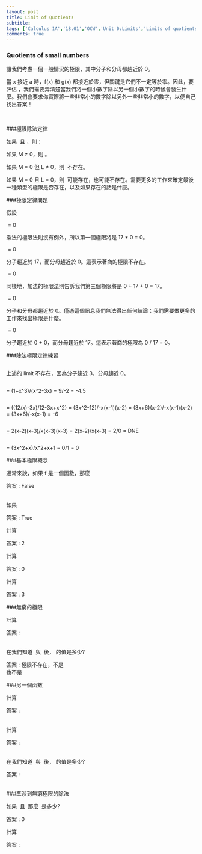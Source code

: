 ```yaml
---
layout: post
title: Limit of Quotients
subtitle: 
tags: ['Calculus 1A','18.01','OCW','Unit 0:Limits','Limits of quotients']
comments: true
---
```


### Quotients of small numbers

讓我們考慮一個一般情況的極限<img src="{{ 'assets/img/quotients/quotients-1.png' | relative_url }}" alt="" />，其中分子和分母都趨近於 0。

當 x 接近 a 時，f(x) 和 g(x) 都接近於零，但關鍵是它們不一定等於零。因此，要評估 <img src="{{ 'assets/img/quotients/quotients-1.png' | relative_url }}" alt="" />，我們需要弄清楚當我們將一個小數字除以另一個小數字的時候會發生什麼。我們會要求你實際將一些非常小的數字除以另外一些非常小的數字，以便自己找出答案！

<br/>

###極限除法定律

如果 <img src="{{ 'assets/img/quotients/6-1.png' | relative_url }}" alt="" /> 且 <img src="{{ 'assets/img/quotients/6-2.png' | relative_url }}" alt="" />，則：

如果 M ≠ 0，則 <img src="{{ 'assets/img/quotients/6-3.png' | relative_url }}" alt="" />。

如果 M = 0 但 L ≠ 0，則 <img src="{{ 'assets/img/quotients/6-4.png' | relative_url }}" alt="" /> 不存在。

如果 M = 0 且 L = 0，則 <img src="{{ 'assets/img/quotients/6-1.png' | relative_url }}" alt="" /> 可能存在，也可能不存在。需要更多的工作來確定最後一種類型的極限是否存在，以及如果存在的話是什麼。
<br/>

###極限定律問題

假設 <img src="{{ 'assets/img/quotients/7-1.png' | relative_url }}" alt="" />  <br/>

<img src="{{ 'assets/img/quotients/7-2.png' | relative_url }}" alt="" />  = 0 <br class="new">

乘法的極限法則沒有例外，所以第一個極限將是 17 * 0 = 0。
<br/>

<img src="{{ 'assets/img/quotients/7-3.png' | relative_url }}" alt="" />  = 0 <br class="new">

分子趨近於 17，而分母趨近於 0。這表示著商的極限不存在。
<br/>

<img src="{{ 'assets/img/quotients/7-4.png' | relative_url }}" alt="" />  = 0 <br class="new">

同樣地，加法的極限法則告訴我們第三個極限將是 0 + 17 + 0 = 17。
<br/>

<img src="{{ 'assets/img/quotients/7-5.png' | relative_url }}" alt="" />  = 0 <br class="new">

分子和分母都趨近於 0。僅憑這個訊息我們無法得出任何結論；我們需要做更多的工作來找出極限是什麼。
<br/>

<img src="{{ 'assets/img/quotients/7-6.png' | relative_url }}" alt="" />  = 0 <br class="new">

分子趨近於 0 + 0，而分母趨近於 17。這表示著商的極限為 0 / 17 = 0。
<br/>

###除法極限定律練習

<img src="{{ 'assets/img/quotients/9-1.png' | relative_url }}" alt="" />  <br class="new">

上述的 limit 不存在，因為分子趨近 3，分母趨近 0。
<br/>

<img src="{{ 'assets/img/quotients/9-2.png' | relative_url }}" alt="" />  <br class="new">

= (1+x^3)/(x^2-3x) = 9/-2 = -4.5
<br/>

<img src="{{ 'assets/img/quotients/9-3.png' | relative_url }}" alt="" />  <br class="new">

= ((12/x)-3x)/(2-3x+x^2) = (3x^2-12)/-x(x-1)(x-2) = (3x+6)(x-2)/-x(x-1)(x-2) = (3x+6)/-x(x-1) = -6
<br/>

<img src="{{ 'assets/img/quotients/9-4.png' | relative_url }}" alt="" />  <br class="new">

= 2(x-2)(x-3)/x(x-3)(x-3) = 2(x-2)/x(x-3) = 2/0 = DNE
<br/>

<img src="{{ 'assets/img/quotients/9-5.png' | relative_url }}" alt="" />  <br class="new">

= (3x^2+x)/x^2+x+1 = 0/1 = 0

###基本極限概念

通常來說，如果 f 是一個函數，那麼 <img src="{{ 'assets/img/quotients/10-1.png' | relative_url }}" alt="" />  <br class="new">

答案 : False <br class="new">
<br/>

如果 <img src="{{ 'assets/img/quotients/10-2.png' | relative_url }}" alt="" />  <br class="new">

答案 : True
<br/> 

計算 <img src="{{ 'assets/img/quotients/10-3.png' | relative_url }}" alt="" />  <br class="new">

答案 : 2
<br/>

計算 <img src="{{ 'assets/img/quotients/10-4.png' | relative_url }}" alt="" />  <br class="new">

答案 : 0
<br/>

計算 <img src="{{ 'assets/img/quotients/10-5.png' | relative_url }}" alt="" />  <br class="new">

答案 : 3
<br/>

###無窮的極限

計算 <img src="{{ 'assets/img/quotients/11-1.png' | relative_url }}" alt="" />  <br class="new">

答案 : <img src="{{ 'assets/img/quotients/11-2.png' | relative_url }}" alt="" />  <br class="new">
<br/>

在我們知道 <img src="{{ 'assets/img/quotients/11-3.png' | relative_url }}" alt="" /> 與 <img src="{{ 'assets/img/quotients/11-4.png' | relative_url }}" alt="" /> 後，<img src="{{ 'assets/img/quotients/11-5.png' | relative_url }}" alt="" /> 的值是多少? <br class="new">

答案 : 極限不存在，不是 <img src="{{ 'assets/img/quotients/11-6.png' | relative_url }}" alt="" />  <br class="new"> 也不是 <img src="{{ 'assets/img/quotients/11-7.png' | relative_url }}" alt="" />  <br class="new">

###另一個函數

計算 <img src="{{ 'assets/img/quotients/12-1.png' | relative_url }}" alt="" />  <br class="new">

答案 : <img src="{{ 'assets/img/quotients/12-2.png' | relative_url }}" alt="" />  <br class="new">
<br/>

計算 <img src="{{ 'assets/img/quotients/12-3.png' | relative_url }}" alt="" />  <br class="new">

答案 : <img src="{{ 'assets/img/quotients/12-2.png' | relative_url }}" alt="" />  <br class="new">
<br/>

在我們知道 <img src="{{ 'assets/img/quotients/12-1.png' | relative_url }}" alt="" /> 與 <img src="{{ 'assets/img/quotients/12-3.png' | relative_url }}" alt="" /> 後，<img src="{{ 'assets/img/quotients/12-5.png' | relative_url }}" alt="" /> 的值是多少? <br class="new">

答案 : <img src="{{ 'assets/img/quotients/12-2.png' | relative_url }}" alt="" />  <br class="new">
<br/>

###牽涉到無窮極限的除法

如果 <img src="{{ 'assets/img/quotients/15-1.png' | relative_url }}" alt="" /> 且 <img src="{{ 'assets/img/quotients/15-2.png' | relative_url }}" alt="" /> 那麼 <img src="{{ 'assets/img/quotients/15-3.png' | relative_url }}" alt="" /> 是多少? <br class="new">

答案 : 0
<br/>

計算 <img src="{{ 'assets/img/quotients/15-4.png' | relative_url }}" alt="" />  <br class="new">

答案 : <img src="{{ 'assets/img/quotients/15-5.png' | relative_url }}" alt="" />  <br class="new">
<br/>

<br/>
<br/>
<br/>
